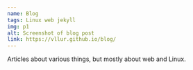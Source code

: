 ```yaml
---
name: Blog
tags: Linux web jekyll
img: p1
alt: Screenshot of blog post
link: https://vllur.github.io/blog/
---
```

Articles about various things, but mostly about web and Linux.

